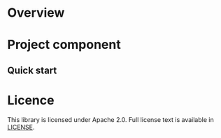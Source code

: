 # Overview

# Project component


## Quick start


# Licence

This library is licensed under Apache 2.0. Full license text is available in
[LICENSE](https://github.com/guillaumeblaquiere/spring-boot-native/tree/main/LICENSE).